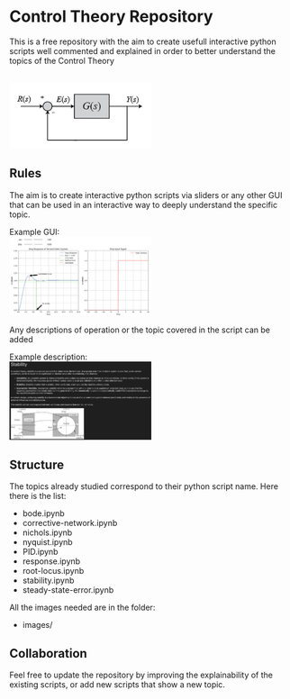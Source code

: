 # Control Theory Repository

This is a free repository with the aim to create usefull interactive python scripts well commented and explained in order to better understand the topics of the Control Theory

<br>
<img src="images/unity-feedback-schema.png" alt="Controller Schema" width="50%" height="50%">

## Rules

The aim is to create interactive python scripts via sliders or any other GUI that can be used in an interactive way to deeply understand the specific topic. 

Example GUI:
<br>
<img src="images/example-GUI.png" alt="Example" width="50%" height="50%">

Any descriptions of operation or the topic covered in the script can be added

Example description:
<br>
<img src="images/example-description.png" alt="Example" width="50%" height="50%">

## Structure

The topics already studied correspond to their python script name. Here there is the list:

- bode.ipynb
- corrective-network.ipynb
- nichols.ipynb
- nyquist.ipynb
- PID.ipynb
- response.ipynb
- root-locus.ipynb
- stability.ipynb
- steady-state-error.ipynb

All the images needed are in the folder:

* images/


## Collaboration

Feel free to update the repository by improving the explainability of the existing scripts, or add new scripts that show a new topic.
